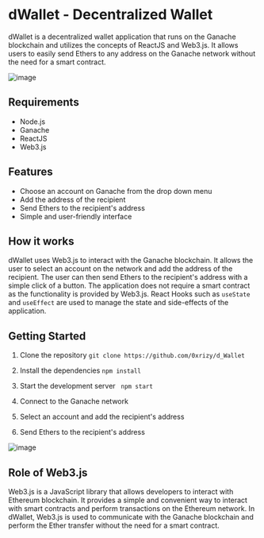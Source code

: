# dWallet - Decentralized Wallet

dWallet is a decentralized wallet application that runs on the Ganache blockchain and utilizes the concepts of ReactJS and Web3.js. It allows users to easily send Ethers to any address on the Ganache network without the need for a smart contract.


![image](https://user-images.githubusercontent.com/81066183/217150768-93f0e2f1-a120-4678-b83b-4914f2c42272.png)


## Requirements

- Node.js
- Ganache
- ReactJS
- Web3.js

## Features

- Choose an account on Ganache from the drop down menu
- Add the address of the recipient
- Send Ethers to the recipient's address
- Simple and user-friendly interface

## How it works

dWallet uses Web3.js to interact with the Ganache blockchain. It allows the user to select an account on the network and add the address of the recipient. The user can then send Ethers to the recipient's address with a simple click of a button. The application does not require a smart contract as the functionality is provided by Web3.js.
React Hooks such as `useState` and `useEffect` are used to manage the state and side-effects of the application.
## Getting Started

1. Clone the repository
``
git clone https://github.com/0xrizy/d_Wallet
``

2. Install the dependencies
``
npm install
``
3. Start the development server
`` 
npm start
``

4. Connect to the Ganache network

5. Select an account and add the recipient's address

6. Send Ethers to the recipient's address


![image](https://user-images.githubusercontent.com/81066183/217150848-22030216-1ee1-443b-b237-76bd58fe9382.png)


## Role of Web3.js

Web3.js is a JavaScript library that allows developers to interact with Ethereum blockchain. It provides a simple and convenient way to interact with smart contracts and perform transactions on the Ethereum network. In dWallet, Web3.js is used to communicate with the Ganache blockchain and perform the Ether transfer without the need for a smart contract.


